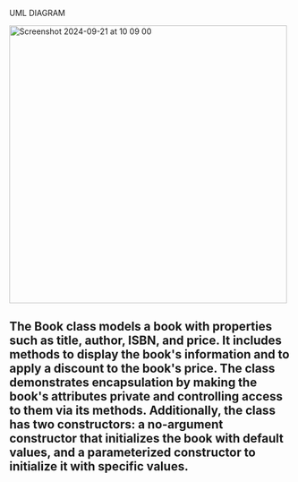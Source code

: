UML DIAGRAM

<img width="496" alt="Screenshot 2024-09-21 at 10 09 00" src="https://github.com/user-attachments/assets/e143b529-692a-450d-8d93-b8072cc74a4d">


## The Book class models a book with properties such as title, author, ISBN, and price. It includes methods to display the book's information and to apply a discount to the book's price. The class demonstrates encapsulation by making the book's attributes private and controlling access to them via its methods. Additionally, the class has two constructors: a no-argument constructor that initializes the book with default values, and a parameterized constructor to initialize it with specific values.
